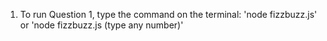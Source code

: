 1) To run Question 1, type the command on the terminal:
'node fizzbuzz.js' or 'node fizzbuzz.js (type any number)'
